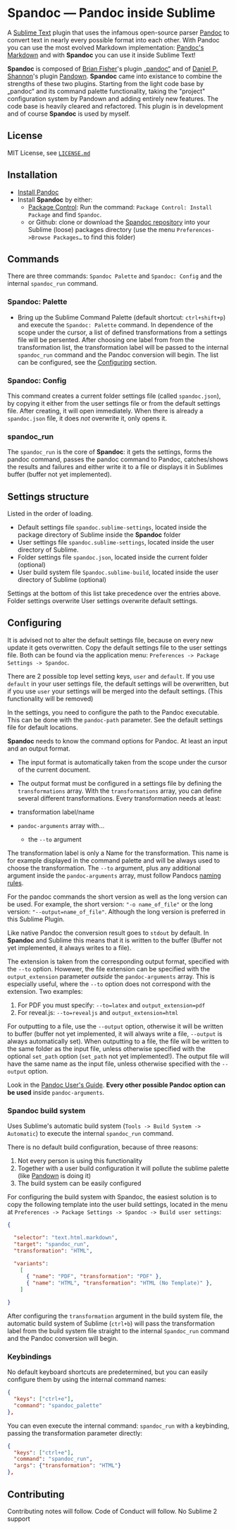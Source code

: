 # __Spandoc__ — Pandoc inside Sublime

A [Sublime Text](https://www.sublimetext.com/) plugin that uses the infamous open-source parser [Pandoc](http://pandoc.org/) to convert text in nearly every possible format into each other.
With Pandoc you can use the most evolved Markdown implementation: [Pandoc's Markdown](http://pandoc.org/MANUAL.html#pandocs-markdown) and with __Spandoc__ you can use it inside Sublime Text!

__Spandoc__ is composed of [Brian Fisher](https://github.com/tbfisher)'s plugin [„pandoc“](https://packagecontrol.io/packages/Pandoc) and of [Daniel P. Shannon](https://github.com/phyllisstein)'s plugin [Pandown](https://packagecontrol.io/packages/Pandown). __Spandoc__ came into existance to combine the strengths of these two plugins. Starting from the light code base by „pandoc“ and its command palette functionality, taking the "project" configuration system by Pandown and adding entirely new features. The code base is heavily cleared and refactored. This plugin is in development and of course __Spandoc__ is used by myself.




## License

MIT License, see [`LICENSE.md`](https://github.com/geniusupgrader/Spandoc/blob/master/LICENSE.md)


## Installation

- [Install Pandoc](http://pandoc.org/installing.html)
- Install __Spandoc__ by either:
  + [Package Control](https://packagecontrol.io/packages/Spandoc): Run the command: `Package Control: Install Package` and find `Spandoc`.
  + or Github: clone or download the [Spandoc repository](https://github.com/geniusupgrader/Spandoc) into your Sublime (loose) packages directory (use the menu `Preferences->Browse Packages…` to find this folder)



## Commands

There are three commands: `Spandoc Palette` and `Spandoc: Config` and the internal `spandoc_run` command.


### Spandoc: Palette

- Bring up the Sublime Command Palette (default shortcut: `ctrl+shift+p`) and execute the `Spandoc: Palette` command. In dependence of the scope under the cursor, a list of defined transformations from a settings file will be persented. After choosing one label from from the transformation list, the transformation label will be passed to the internal `spandoc_run` command and the Pandoc conversion will begin. The list can be configured, see the [Configuring](#configuring) section.


### Spandoc: Config

This command creates a current folder settings file (called `spandoc.json`), by copying it either from the user settings file or from the default settings file. After creating, it will open immediately. When there is already a `spandoc.json` file, it does _not_ overwrite it, only opens it.


### spandoc_run

The `spandoc_run` is the core of __Spandoc__: it gets the settings, forms the pandoc command, passes the pandoc command to Pandoc, catches/shows the results and failures and either write it to a file or displays it in Sublimes buffer (buffer not yet implemented).


## Settings structure


Listed in the order of loading.

- Default settings file `spandoc.sublime-settings`, located inside the package directory of Sublime inside the __Spandoc__ folder
- User settings file `spandoc.sublime-settings`, located inside the user directory of Sublime.
- Folder settings file `spandoc.json`, located inside the current folder (optional)
- User build system file `Spandoc.sublime-build`, located inside the user directory of Sublime (optional)

Settings at the bottom of this list take precedence over the entries above. Folder settings overwrite User settings overwrite default settings.


## Configuring

It is advised not to alter the default settings file, because on every new update it gets overwritten. Copy the default settings file to the user settings file. Both can be found via the application menu: `Preferences -> Package Settings -> Spandoc`.

There are 2 possible top level setting keys, `user` and `default`. If you use `default` in your user settings file, the default settings will be overwritten, but if you use `user` your settings will be merged into the default settings. (This functionality will be removed)

In the settings, you need to configure the path to the Pandoc executable. This can be done with the `pandoc-path` parameter. See the default settings file for default locations.

__Spandoc__ needs to know the command options for Pandoc. At least an input and an output format.

- The input format is automatically taken from the scope under the cursor of the current document.
- The output format must be configured in a settings file by defining the `transformations` array. With the `transformations` array, you can define several different transformations. Every transformation needs at least:

- transformation label/name
- `pandoc-arguments` array with...
  + the `--to` argument

The transformation label is only a Name for the transformation. This name is for example displayed in the command palette and will be always used to choose the transformation. The `--to` argument, plus any additional argument inside the `pandoc-arguments` array, must follow Pandocs [naming rules](http://pandoc.org/MANUAL.html#options).

For the pandoc commands the short version as well as the long version can be used. For example, the short version:  `"-o name_of_file"` or the long version: `"--output=name_of_file"`. Although the long version is preferred in this Sublime Plugin.

Like native Pandoc the conversion result goes to `stdout` by default. In __Spandoc__ and Sublime this means that it is written to the buffer (Buffer not yet implemented, it always writes to a file).

The extension is taken from the corresponding output format, specified with the `--to` option. Howewer, the file extension can be specified with the `output_extension` parameter _outside_ the `pandoc-arguments` array. This is especially useful, where the `--to` option does not correspond with the extension. Two examples:

1. For PDF you must specify: `--to=latex` and `output_extension=pdf`
2. For reveal.js: `--to=revealjs` and `output_extension=html`

For outputting to a file, use the `--output` option, otherwise it will be written to buffer (buffer not yet implemented, it will always write a file, `--output` is always automatically set).
When outputting to a file, the file will be written to the same folder as the input file, unless otherwise specified with the optional `set_path` option (`set_path` not yet implemented!). The output file will have the same name as the input file, unless otherwise specified with the `--output` option.

Look in the [Pandoc User's Guide](http://pandoc.org/MANUAL.html). __Every other possible Pandoc option can be used__ inside `pandoc-arguments`.



### Spandoc build system

Uses Sublime's automatic build system (`Tools -> Build System -> Automatic`) to execute the internal `spandoc_run` command.

There is no default build configuration, because of three reasons:

1. Not every person is using this functionality
2. Together with a user build configuration it will pollute the sublime palette (like [Pandown](https://packagecontrol.io/packages/Pandown) is doing it)
3. The build system can be easily configured

For configuring the build system with Spandoc, the easiest solution is to copy the following template into the user build settings, located in the menu at `Preferences -> Package Settings -> Spandoc -> Build user settings`:

```json
{

  "selector": "text.html.markdown",
  "target": "spandoc_run",
  "transformation": "HTML",

  "variants":
    [
      { "name": "PDF", "transformation": "PDF" },
      { "name": "HTML", "transformation": "HTML (No Template)" },
    ]

}
```

After configuring the `transformation` argument in the build system file, the automatic build system of Sublime (`ctrl+b`) will pass the transformation label from the build system file straight to the internal `Spandoc_run` command and the Pandoc conversion will begin.



### Keybindings


No default keyboard shortcuts are predetermined, but you can easily configure them by using the internal command names:

```json
{
  "keys": ["ctrl+e"],
  "command": "spandoc_palette"
},
```

You can even execute the internal command: `spandoc_run` with a keybinding, passing the transformation parameter directly:

```json
{
  "keys": ["ctrl+e"],
  "command": "spandoc_run",
  "args": {"transformation": "HTML"}
},
```


## Contributing

Contributing notes will follow.
Code of Conduct will follow.
No Sublime 2 support


